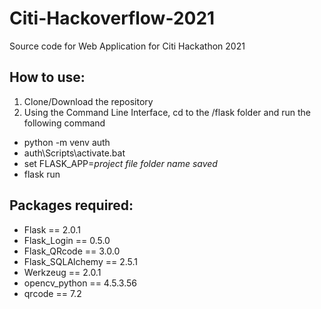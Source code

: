 # Citi-Hackoverflow-2021
Source code for Web Application for Citi Hackathon 2021

## How to use:
1. Clone/Download the repository
2. Using the Command Line Interface, cd to the /flask folder and run the following command
  - python -m venv auth
  - auth\Scripts\activate.bat
  - set FLASK_APP=*project file folder name saved*
  - flask run

## Packages required:
* Flask == 2.0.1
* Flask_Login == 0.5.0
* Flask_QRcode == 3.0.0
* Flask_SQLAlchemy == 2.5.1
* Werkzeug == 2.0.1
* opencv_python == 4.5.3.56
* qrcode == 7.2
